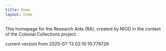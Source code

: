```yaml
---
title: Home
layout: home
---
```


This homepage for the Research Aids (RA), created by NIOD in the context of the Colonial Collections project. 


current version from 2025-07-13 02:10:10.779726
